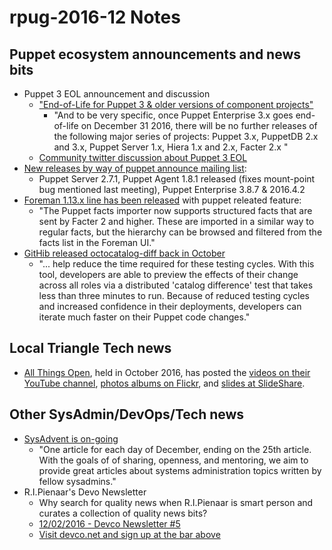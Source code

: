 # rpug-2016-12 Notes

## Puppet ecosystem announcements and news bits
+ Puppet 3 EOL announcement and discussion
  - ["End-of-Life for Puppet 3 & older versions of component projects"](https://groups.google.com/forum/#!topic/puppet-announce/tSe_4KTS7t0)
    + "And to be very specific, once Puppet Enterprise 3.x goes end-of-life on December 31 2016, there will be no further releases of the following major series of projects: Puppet 3.x, PuppetDB 2.x and 3.x, Puppet Server 1.x, Hiera 1.x and 2.x, Facter 2.x "
  - [Community twitter discussion about Puppet 3 EOL](https://twitter.com/bitfield/status/794869874656940033)
+ [New releases by way of puppet announce mailing list](https://groups.google.com/forum/#!forum/puppet-announce):
  - Puppet Server 2.7.1,  Puppet Agent 1.8.1 released (fixes mount-point bug mentioned last meeting), Puppet Enterprise 3.8.7 & 2016.4.2
+ [Foreman 1.13.x line has been released](https://theforeman.org/manuals/1.13/index.html#Releasenotesfor1.13) with puppet releated feature:
  - "The Puppet facts importer now supports structured facts that are sent by Facter 2 and higher. These are imported in a similar way to regular facts, but the hierarchy can be browsed and filtered from the facts list in the Foreman UI."
+ [GitHib released octocatalog-diff back in October](http://githubengineering.com/octocatalog-diff-github-s-puppet-development-and-testing-tool/)
  - "... help reduce the time required for these testing cycles. With this tool, developers are able to preview the effects of their change across all roles via a distributed 'catalog difference' test that takes less than three minutes to run. Because of reduced testing cycles and increased confidence in their deployments, developers can iterate much faster on their Puppet code changes."

## Local Triangle Tech news
+ [All Things Open](https://allthingsopen.org), held in October 2016, has posted the [videos on their YouTube channel](https://www.youtube.com/channel/UCBhXFK70DbOU15N2BhDQVTg/videos), [photos albums on Flickr](https://www.flickr.com/photos/allthingsopen/albums), and [slides at SlideShare](http://www.slideshare.net/AllThingsOpen/presentations).

## Other SysAdmin/DevOps/Tech news
+ [SysAdvent is on-going](http://sysadvent.blogspot.co.uk)
  - "One article for each day of December, ending on the 25th article. With the goals of of sharing, openness, and mentoring, we aim to provide great articles about systems administration topics written by fellow sysadmins."
+ R.I.Pienaar's Devo Newsletter
  - Why search for quality news when R.I.Pienaar is smart person and curates a collection of quality news bits?
  - [12/02/2016 - Devco Newsletter #5](http://us14.campaign-archive1.com/home/?u=48a10a5d8254d034473c9ca1c&id=38d0f6d5e9)
  - [Visit devco.net and sign up at the bar above](https://www.devco.net/)

